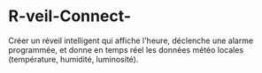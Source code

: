 # R-veil-Connect-
Créer un réveil intelligent qui affiche l'heure, déclenche une alarme programmée, et donne en temps réel les données météo locales (température, humidité, luminosité).
